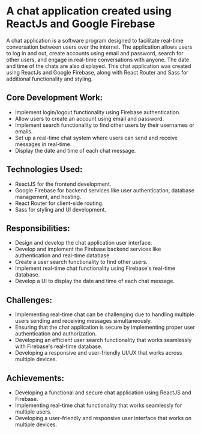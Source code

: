 # A chat application created using ReactJs and Google Firebase
A chat application is a software program designed to facilitate real-time conversation between users over the internet. The application allows users to log in and out, create accounts using email and password, search for other users, and engage in real-time conversations with anyone. The date and time of the chats are also displayed. This chat application was created using ReactJs and Google Firebase, along with React Router and Sass for additional functionality and styling.
## Core Development Work:

- Implement login/logout functionality using Firebase authentication.
- Allow users to create an account using email and password.
- Implement search functionality to find other users by their usernames or emails.
- Set up a real-time chat system where users can send and receive messages in real-time.
- Display the date and time of each chat message.
## Technologies Used:

- ReactJS for the frontend development.
- Google Firebase for backend services like user authentication, database management, and hosting.
- React Router for client-side routing.
- Sass for styling and UI development.
## Responsibilities:

- Design and develop the chat application user interface.
- Develop and implement the Firebase backend services like authentication and real-time database.
- Create a user search functionality to find other users.
- Implement real-time chat functionality using Firebase's real-time database.
- Develop a UI to display the date and time of each chat message.
## Challenges:

- Implementing real-time chat can be challenging due to handling multiple users sending and receiving messages simultaneously.
- Ensuring that the chat application is secure by implementing proper user authentication and authorization.
- Developing an efficient user search functionality that works seamlessly with Firebase's real-time database.
- Developing a responsive and user-friendly UI/UX that works across multiple devices.
## Achievements:

- Developing a functional and secure chat application using ReactJS and Firebase.
- Implementing real-time chat functionality that works seamlessly for multiple users.
- Developing a user-friendly and responsive user interface that works on multiple devices.
